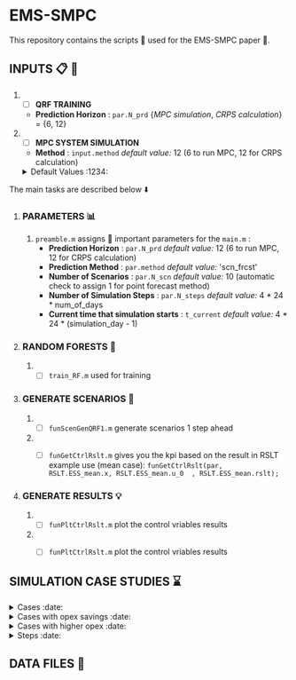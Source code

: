 # EMS-SMPC # 
 This repository contains the scripts :scroll: used for the EMS-SMPC paper :page_facing_up:.
 ## INPUTS :clipboard: :floppy_disk: ##
 1. - [ ]  __QRF TRAINING__
    * __Prediction Horizon__  : `par.N_prd`  {_MPC simulation_, _CRPS calculation_} = {6, 12}
 2. - [ ]  __MPC SYSTEM SIMULATION__  
    * __Method__  : `input.method`  _default value:_ 12 (6 to run MPC, 12 for CRPS calculation)

    <details>
     <summary> Default Values :1234:</summary>

     * `par.N_prd = 10`
     * `par.N_prd = 10`

   </details>
   



 The main tasks are described below :arrow_down:
 1. ### PARAMETERS :bar_chart: ###
    1. `preamble.m` assigns :paperclip: important parameters for the `main.m` : 
        * __Prediction Horizon__  : `par.N_prd`  _default value:_ 12 (6 to run MPC, 12 for CRPS calculation)
        * __Prediction Method__   : `par.method` _default value:_ 'scn_frcst'
        * __Number of Scenarios__ : `par.N_scn`  _default value:_ 10 (automatic check to assign 1 for point forecast method)
        * __Number of Simulation Steps__ : `par.N_steps`  _default value:_ 4 * 24 * num_of_days
        * __Current time that simulation starts__ : `t_current`  _default value:_ 4 * 24 * (simulation_day - 1)
       
 2. ### RANDOM FORESTS :deciduous_tree: ### 
    1. - [ ]  `train_RF.m` used for training 
    
 3. ### GENERATE SCENARIOS :crystal_ball: ###
    1. - [ ]  `funScenGenQRF1.m` generate scenarios 1 step ahead 
    2. - [ ]  `funGetCtrlRslt.m` gives you the kpi based on the result in RSLT
               example use (mean case): `funGetCtrlRslt(par, RSLT.ESS_mean.x, RSLT.ESS_mean.u_0  , RSLT.ESS_mean.rslt);`


 4. ### GENERATE RESULTS :bulb: ###
    1. - [ ]  `funPltCtrlRslt.m` plot the control vriables results 
    2. - [ ]  `funPltCtrlRslt.m` plot the control vriables results 


## SIMULATION CASE STUDIES :hourglass: ##

<details>
  <summary>Cases :date:</summary>
  
  * Day 100: 10 April
  * Day 104: 14 April
  * Day 105: 15 April
  * Day 107: 17 April
  * Day 109: 19 April

</details>

<details>
  <summary>Cases with opex savings :date:</summary>
  
  * Day 100: 10 April 
  * Day 107: 17 April
  * Day 112: 21 April
  * Day 118: 27 April
  * Day 126: 06 May
  * Day 226: 14 August
  * Day 237: 25 August
  * Day 61: 02 March
  * Day 166: 15 June

</details>

<details>
  <summary>Cases with higher opex :date:</summary>
  
  * Day 238:  
  * Day 301: 

</details>

<details>
  <summary>Steps :date:</summary>
  
 
  __Load__ 
  * current time: 7630
  * current time: 7635
  * current time: 7636
  * current time: 7709
 
   __Wind__ 
  * current time: 7646
  * current time: 7647
  * current time: 7648
  * current time: 7749
 
  * current time: 7760
  * current time: 7761
  * current time: 7762
  * current time: 7763

</details>

## DATA FILES :open_file_folder: ##
